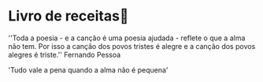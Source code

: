 # Livro de receitas📖

 ''Toda a poesia - e a canção é uma poesia ajudada - reflete o que a alma não tem. Por isso a canção dos povos tristes é alegre e a canção dos povos alegres é triste.'' Fernando Pessoa



'Tudo vale a pena quando a alma não é pequena'

